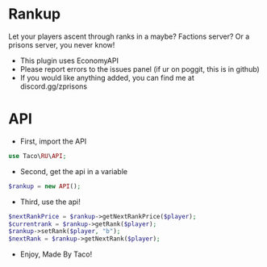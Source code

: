 # Rankup

Let your players ascent through ranks in a maybe? Factions server? Or a prisons server, you never know!

 - This plugin uses EconomyAPI
 - Please report errors to the issues panel (if ur on poggit, this is in github)
 - If you would like anything added, you can find me at discord.gg/zprisons
 
 # API
 
 - First, import the API
 ```php
 use Taco\RU\API;
 ```
 
 - Second, get the api in a variable
 ```php 
 $rankup = new API();
 ```
 
 - Third, use the api!
```php
$nextRankPrice = $rankup->getNextRankPrice($player);
$currentrank = $rankup->getRank($player);
$rankup->setRank($player, "b");
$nextRank = $rankup->getNextRank($player);
```

- Enjoy, Made By Taco!
